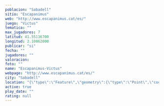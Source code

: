```yaml
---
poblacion: "Sabadell"
sitio: "Escapanimus"
web: "http://www.escapanimus.cat/es/"
juego: "Victus"
tematica: ""
max_jugadores: 7
latitud: 41.55116700
longitud: 2.10062000
publicar: "si"
fecha: ""
jugadores: ""
valoracion: 
foto: ""
name: "Escapanimus-Victus"
webpage: "http://www.escapanimus.cat/es/"
city: "Sabadell"
location: "{\"type\":\"Feature\",\"geometry\":{\"type\":\"Point\",\"coordinates\":[2.10062,41.551167]}}"
active: true
play_date: ""
rating: null
---
```

